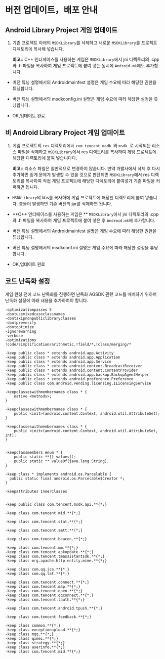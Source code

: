 ﻿버전 업데이트，배포 안내
=======

## Android Library Project 게임 업데이트

1. 기존 프로젝트 아래의 `MSDKLibrary`를 삭제하고 새로운 `MSDKLibrary`를 프로젝트 디렉토리에 복사해 넣습니다.

	**비고:**: C++ 인터페이스를 사용하는 게임은 `MSDKLibrary`에서 jni 디렉토리의 .cpp 와 .h 파일을 복사하여 게임 프로젝트에 붙여 넣는 동시에 `Android.mk`에도 추가합니다.

- 버전 튜닝 설명에서의 Androidmainfest 설명은 게임 수요에 따라 해당한 권한을 튜닝합니다.

- 버전 튜닝 설명에서의 msdkconfig.ini 설명은  게임 수요에 따라 해당한 설정을 튜닝합니다.

- OK,업데이트 완료
 
## 비 Android Library Project 게임 업데이트

1. 게임 프로젝트의 `res` 디렉토리에서 `com_tencent_msdk_`와 `msdk_`로 시작되는 리소스 파일을 삭제하고 `MSDKLibrary`에서 res 디렉토리를 복사하여 게임 프로젝트에 해당한 디렉토리에 붙여 넣습니다다.

	**비고:**: 리소스 파일은 일반적으로 변경하지 않습니다. 만약 개발사에서 삭제 후 다시 추가하면 쉽게 문제가 발생할 수 있을 것으로 판단되면  `MSDKLibrary`에서 res 디렉토리를 복사하여 직접 게임 프로젝트에 해당한 디렉토리에 붙여넣거 기존 파일을 커퍼하면 됩니다.

- `MSDKLibrary`의 libs를 복사하에 게임 프로젝트에 해당한 디렉토리에 붙여 넣습니다. 충돌이 발생하면 기존 버전의 jar를 삭제하면 됩니다.

- **C++ 인터페이스를 사용하는 게임은 ** `MSDKLibrary`에서 jni 디렉토리의 .cpp 와 .h 파일을 복사하여 게임 프로젝트에 붙여 넣은 후 `Android.mk`에 추가합니다.

- 버전 튜닝 설명에서의 Androidmainfest 설명은 게임 수요에 따라 해당한 권한을 튜닝합니다.

- 버전 튜닝 설명에서의 msdkconf.ini 설명은 게임 수요에 따라 해당한 설정을 튜닝합니다.

- OK,업데이트 완료

## 코드 난독화 설정

게임 런칭 전에 코드 난독화를 진행하면 난독화 AGSDK 관련 코드를 배치하기 위하여 난독화 설정에 아래 내용을 추가하여야 합니다.

	-optimizationpasses 5
	-dontusemixedcaseclassnames
	-dontskipnonpubliclibraryclasses
	-dontpreverify
	-dontoptimize
	-ignorewarning
	-verbose
	-optimizations !code/simplification/arithmetic,!field/*,!class/merging/*

	-keep public class * extends android.app.Activity
	-keep public class * extends android.app.Application
	-keep public class * extends android.app.Service
	-keep public class * extends android.content.BroadcastReceiver
	-keep public class * extends android.content.ContentProvider
	-keep public class * extends android.app.backup.BackupAgentHelper
	-keep public class * extends android.preference.Preference
	-keep public class com.android.vending.licensing.ILicensingService

	-keepclasseswithmembernames class * {
		native <methods>;
	}

	-keepclasseswithmembernames class * {
		public <init>(android.content.Context, android.util.AttributeSet);
	}

	-keepclasseswithmembernames class * {
		public <init>(android.content.Context, android.util.AttributeSet, int);
	}


	-keepclassmembers enum * {
		public static **[] values();
		public static ** valueOf(java.lang.String);
	}

	-keep class * implements android.os.Parcelable {
	  public static final android.os.Parcelable$Creator *;
	}

	-keepattributes InnerClasses


	-keep public class com.tencent.msdk.api.**{*;}

	-keep class com.tencent.mid.**{*;}

	-keep class com.tencent.stat.**{*;}

	-keep class com.tencent.smtt.**{*;}

	-keep class com.tencent.beacon.**{*;}

	-keep class com.tencent.mm.**{*;}
	-keep class com.tencent.apkupdate.**{*;}
	-keep class com.tencent.tmassistantsdk.**{*;}
	-keep class org.apache.http.entity.mime.**{*;}

	-keep class com.qq.jce.**{*;}
	-keep class com.qq.taf.**{*;}

	-keep class com.tencent.connect.**{*;}
	-keep class com.tencent.map.**{*;}
	-keep class com.tencent.open.**{*;}
	-keep class com.tencent.qqconnect.**{*;}
	-keep class com.tencent.tauth.**{*;}

	-keep class com.tencent.android.tpush.**{*;}

	-keep class com.tencent.feedback.**{*;}

	-keep class common.**{*;}
	-keep class exceptionupload.**{*;}
	-keep class mqq.**{*;}
	-keep class qimei.**{*;}
	-keep class strategy.**{*;}
	-keep class userinfo.**{*;}
	-keep class com.tencent.mid.**{*;}















